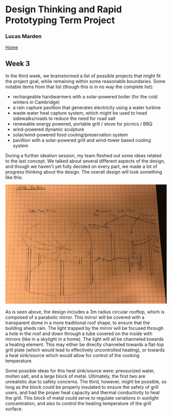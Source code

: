 # Design Thinking and Rapid Prototyping Term Project
### Lucas Marden
[Home](index.md)   

## Week 3
In the third week, we brainstormed a list of possible projects that might fit the project goal, while remaining within some reasonable boundaries. Some notable items from that list (though this is in no way the complete list):
 - rechargeable handwarmers with a solar-powered boiler (for the cold winters in Cambridge)
 - a rain capture pavillion that generates electricity using a water turbine
 - waste water heat capture system, which might be used to head sidewalks/roads to reduce the need for road salt
 - renewable energy powered, portable grill / stove for picnics / BBQ
 - wind-powered dynamic sculpture
 - solar/wind-powered food cooling/preservation system
 - pavillion with a solar-powered grill and wind-tower based cooling system

During a further ideation session, my team fleshed out some ideas related to the last concept. We talked about several different aspects of the design, and though we haven't yet fully decided on every part, we made a lot of progress thinking about the design. The overall design will look something like this:

 ![](Images/first_sketch.png?raw=true)

As is seen above, the design includes a 3m radius circular rooftop, which is composed of a parabolic mirror. This mirror will be covered with a transparent dome in a more traditional roof shape, to ensure that the building sheds rain. The light trapped by the mirror will be focused through a hole in the roof and down through a tube covered on the inside with mirrors (like in a skylight in a home). The light will all be channeled towards a heating element. This may either be directly channeled towards a flat-top grill plate (which would lead to effectively uncontrolled heating), or towards a heat sink/source which would allow for control of the cooking temperature.

Some possible ideas for this heat sink/source were: pressurized water, molten salt, and a large block of metal. Ultimately, the first two are unrealistic due to safety concerns. The third, however, might be possible, so long as the block could be properly insulated to ensure the safety of grill users, and had the proper heat capacity and thermal conductivity to heat the grill. This block of metal could serve to regulate variations in sunlight concentration, and also to control the heating temperature of the grill surface.
